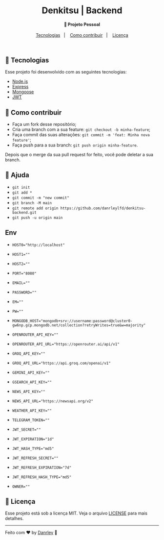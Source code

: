 <h1 align="center">
  Denkitsu | Backend
</h1>

<h4 align="center">
  🚀 Projeto Pessoal
</h4>

<p align="center">
  <a href="#rocket-tecnologias">Tecnologias</a>&nbsp;&nbsp;&nbsp;|&nbsp;&nbsp;&nbsp;
  <a href="#-como-contribuir">Como contribuir</a>&nbsp;&nbsp;&nbsp;|&nbsp;&nbsp;&nbsp;
  <a href="#memo-licença">Licença</a>
</p>

<br>

## :rocket: Tecnologias

Esse projeto foi desenvolvido com as seguintes tecnologias:

- [Node.js](https://nodejs.org/en/)
- [Express](https://expressjs.com/)
- [Mongoose](https://mongoosejs.com/)
- [JWT](https://jwt.io/)

## 🤔 Como contribuir

- Faça um fork desse repositório;
- Cria uma branch com a sua feature: `git checkout -b minha-feature`;
- Faça commit das suas alterações: `git commit -m 'feat: Minha nova feature'`;
- Faça push para a sua branch: `git push origin minha-feature`.

Depois que o merge da sua pull request for feito, você pode deletar a sua branch.

## 🤔 Ajuda
 - `git init`
 - `git add *`
 - `git commit -m "new commit"`
 - `git branch -M main`
 - `git remote add origin https://github.com/danrleylfd/denkitsu-backend.git`
 - `git push -u origin main`

## Env
- `HOST0="http://localhost"`
- `HOST1=""`
- `HOST2=""`
- `PORT="8080"`
- `EMAIL=""`
- `PASSWORD=""`
- `EM=""`
- `PW=""`
- `MONGODB_HOST="mongodb+srv://username:password@cluster0-gw6np.gcp.mongodb.net/collection?retryWrites=true&w=majority"`

- `OPENROUTER_API_KEY=""`
- `OPENROUTER_API_URL="https://openrouter.ai/api/v1"`
- `GROQ_API_KEY=""`
- `GROQ_API_URL="https://api.groq.com/openai/v1"`
- `GEMINI_API_KEY=""`
- `GSEARCH_API_KEY=""`
- `NEWS_API_KEY=""`
- `NEWS_API_URL="https://newsapi.org/v2"`
- `WEATHER_API_KEY=""`
- `TELEGRAM_TOKEN=""`

- `JWT_SECRET=""`
- `JWT_EXPIRATION="1d"`
- `JWT_HASH_TYPE="md5"`

- `JWT_REFRESH_SECRET=""`
- `JWT_REFRESH_EXPIRATION="7d"`
- `JWT_REFRESH_HASH_TYPE="md5"`

- `OWNER=""`


## :memo: Licença

Esse projeto está sob a licença MIT. Veja o arquivo [LICENSE](LICENSE) para mais detalhes.

---

Feito com ♥ by [Danrley](https://github.com/danrleylfd) :wave:
